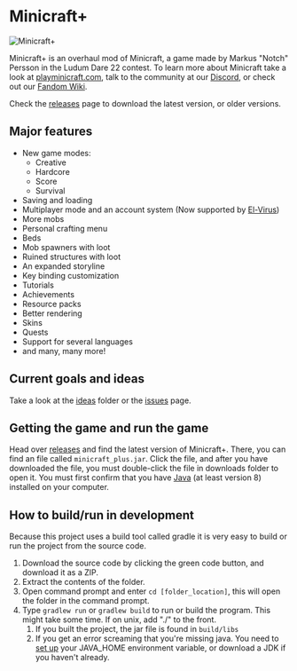 # Minicraft+
![Minicraft+](https://user-images.githubusercontent.com/37084190/138313821-75ac3112-7044-45c1-bdbb-d89f2333c2c0.png)

Minicraft+ is an overhaul mod of Minicraft, a game made by Markus "Notch" Persson in the Ludum Dare 22 contest. To learn more about Minicraft take a look at [playminicraft.com](https://www.playminicraft.com), talk to the community at our [Discord](https://discord.me/minicraft), or check out our [Fandom Wiki](https://minicraft.fandom.com/wiki/Minicraft_Wiki).

Check the [releases](https://github.com/minicraftplus/minicraft-plus-revived/releases) page to download the latest version, or older versions.

## Major features
* New game modes:
  * Creative
  * Hardcore
  * Score
  * Survival
* Saving and loading
* Multiplayer mode and an account system (Now supported by [El-Virus](https://www.github.com/ElVir-Software/minicraft-plus-online))
* More mobs
* Personal crafting menu
* Beds
* Mob spawners with loot
* Ruined structures with loot
* An expanded storyline
* Key binding customization
* Tutorials
* Achievements
* Resource packs
* Better rendering
* Skins
* Quests
* Support for several languages
* and many, many more!

## Current goals and ideas
Take a look at the [ideas](ideas/) folder or the [issues](https://github.com/minicraftplus/minicraft-plus-revived/issues) page.

## Getting the game and run the game
Head over [releases](https://github.com/minicraftplus/minicraft-plus-revived/releases) and find the latest version of Minicraft+.
There, you can find an file called `minicraft_plus.jar`. Click the file, and after you have downloaded the file, you must double-click the file in downloads folder to open it.
You must first confirm that you have [Java](https://www.java.com/en/download/) (at least version 8) installed on your computer.

## How to build/run in development
Because this project uses a build tool called gradle it is very easy to build or run the project from the source code.

1. Download the source code by clicking the green code button, and download it as a ZIP.
2. Extract the contents of the folder.
3. Open command prompt and enter `cd [folder_location]`, this will open the folder in the command prompt.
4. Type `gradlew run` or `gradlew build` to run or build the program. This might take some time. If on unix, add "./" to the front.
   1. If you built the project, the jar file is found in `build/libs`
   2. If you get an error screaming that you're missing java. You need to [set up](https://confluence.atlassian.com/doc/setting-the-java_home-variable-in-windows-8895.html) your JAVA_HOME environment variable, or download a JDK if you haven't already.
